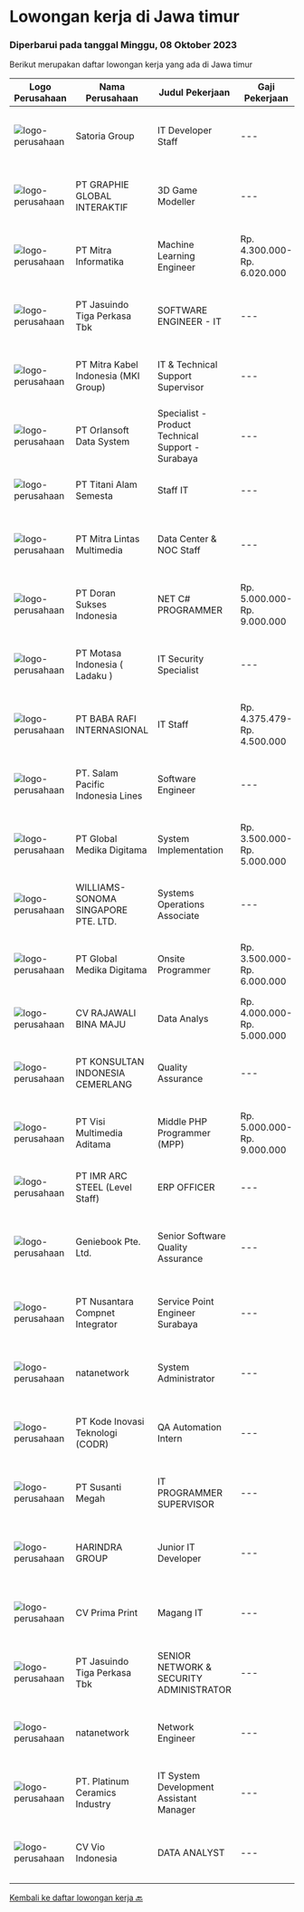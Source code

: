 
  # Lowongan kerja di Jawa timur

  ### Diperbarui pada tanggal Minggu, 08 Oktober 2023

  Berikut merupakan daftar lowongan kerja yang ada di Jawa timur

  |Logo Perusahaan | Nama Perusahaan | Judul Pekerjaan | Gaji Pekerjaan | Lokasi | Deskripsi | Tanggal diunggah | Pranala |
  | -------------- | --------------- | --------------- | --------- | --------- | -------------- | ------- | ----------- |
  |![logo-perusahaan](https://image-service-cdn.seek.com.au/cb6a7a132edcf7b21348908ac051ae92e02f79d5/ee4dce1061f3f616224767ad58cb2fc751b8d2dc)|Satoria Group|IT Developer Staff|---|Surabaya|Job Description :Explore and propose new technology to improve application development.Develop and maintain various internal applications.Develop...|Kamis, 05 Oktober 2023|https://www.jobstreet.co.id/id/job/it-developer-staff-4490099?token=0~4aabb0de-5cf6-427d-a8fb-4a5ae2f12326&sectionRank=1&jobId=jobstreet-id-job-4490099|
|![logo-perusahaan](https://image-service-cdn.seek.com.au/f9a751ea24d68e4658d0eb7882e2db58a9b95cb0/ee4dce1061f3f616224767ad58cb2fc751b8d2dc)|PT GRAPHIE GLOBAL INTERAKTIF|3D Game Modeller|---|Bali|Job Responsibilities: Creating 3D Model character for game Smoothing a 3D file Editing 3D File UV Unwrap texturing Humanoid Rigging Required Software...|Selasa, 03 Oktober 2023|https://www.jobstreet.co.id/id/job/3d-game-modeller-4486438?token=0~4aabb0de-5cf6-427d-a8fb-4a5ae2f12326&sectionRank=2&jobId=jobstreet-id-job-4486438|
|![logo-perusahaan](https://image-service-cdn.seek.com.au/b64c7097ef1309c71e152e7fb991fff1e5dcb70f/ee4dce1061f3f616224767ad58cb2fc751b8d2dc)|PT Mitra Informatika|Machine Learning Engineer|Rp. 4.300.000-Rp. 6.020.000|Surabaya|About Mitra Informatika Mitra Informatika is an IT company based in Surabaya that positioning itself to become the market leader in providing...|Sabtu, 07 Oktober 2023|https://www.jobstreet.co.id/id/job/machine-learning-engineer-4491979?token=0~4aabb0de-5cf6-427d-a8fb-4a5ae2f12326&sectionRank=3&jobId=jobstreet-id-job-4491979|
|![logo-perusahaan](https://image-service-cdn.seek.com.au/f9cd043f1011fee386470591649d3e30b502df59/ee4dce1061f3f616224767ad58cb2fc751b8d2dc)|PT Jasuindo Tiga Perkasa Tbk|SOFTWARE ENGINEER - IT|---|Sidoarjo|Kualifikasi : Pendidikan minimal D3/S1 Teknik Informatika Berpengalaman minimal 3 tahun terutama sebagai back end dan front end developer Memiliki...|Jumat, 06 Oktober 2023|https://www.jobstreet.co.id/id/job/software-engineer-it-4491546?token=0~4aabb0de-5cf6-427d-a8fb-4a5ae2f12326&sectionRank=4&jobId=jobstreet-id-job-4491546|
|![logo-perusahaan](https://image-service-cdn.seek.com.au/c5d98220ea704db4bfa9b11822c95920bbde2e9f/ee4dce1061f3f616224767ad58cb2fc751b8d2dc)|PT Mitra Kabel Indonesia (MKI Group)|IT & Technical Support Supervisor|---|Surabaya|PT. Mitra Kabel Indonesia bergerak dalam bidang distribusi dan penjualan produk untuk sistem jaringan internet dan tv kabel dengan kantor cabang dan...|Kamis, 05 Oktober 2023|https://www.jobstreet.co.id/id/job/it-technical-support-supervisor-4489634?token=0~4aabb0de-5cf6-427d-a8fb-4a5ae2f12326&sectionRank=5&jobId=jobstreet-id-job-4489634|
|![logo-perusahaan](https://image-service-cdn.seek.com.au/5c6844f677feba822f416928a6c156ad5662c591/ee4dce1061f3f616224767ad58cb2fc751b8d2dc)|PT Orlansoft Data System|Specialist - Product Technical Support - Surabaya|---|Surabaya|Deskripsi pekerjaan: Bertanggung jawab melakukan instalasi software Aplikasi Orlansoft di Server, PC client, dan Android Smartphone Membuat solusi...|Jumat, 06 Oktober 2023|https://www.jobstreet.co.id/id/job/specialist-product-technical-support-surabaya-4490585?token=0~4aabb0de-5cf6-427d-a8fb-4a5ae2f12326&sectionRank=6&jobId=jobstreet-id-job-4490585|
|![logo-perusahaan](https://image-service-cdn.seek.com.au/0ebafdaa6a9e8e3824a51d230b5591619d870c23/ee4dce1061f3f616224767ad58cb2fc751b8d2dc)|PT Titani Alam Semesta|Staff IT|---|Surabaya|Maximum age 30 years old. Minimum Bachelor Degree - Informatika GPA 3.0 Sedikit Mandarin. Pengalaman dibidang IT minimal 4 tahun. Requirement:...|Sabtu, 07 Oktober 2023|https://www.jobstreet.co.id/id/job/staff-it-4491769?token=0~4aabb0de-5cf6-427d-a8fb-4a5ae2f12326&sectionRank=7&jobId=jobstreet-id-job-4491769|
|![logo-perusahaan](https://image-service-cdn.seek.com.au/dabb50e1ecfb01a20d44565c4c548c246eb1413f/ee4dce1061f3f616224767ad58cb2fc751b8d2dc)|PT Mitra Lintas Multimedia|Data Center & NOC Staff|---|Surabaya|Kualifikasi : Usia 20-35 Tahun Pendidikan minimal S1 Sistem Informasi atau jurusan yang relevan Diutamakan memiliki pengalaman kerja minimal 1 tahun...|Rabu, 04 Oktober 2023|https://www.jobstreet.co.id/id/job/data-center-noc-staff-4488206?token=0~4aabb0de-5cf6-427d-a8fb-4a5ae2f12326&sectionRank=8&jobId=jobstreet-id-job-4488206|
|![logo-perusahaan](https://image-service-cdn.seek.com.au/340802554fd1bac21010fc4cfe16269f86c52368/ee4dce1061f3f616224767ad58cb2fc751b8d2dc)|PT Doran Sukses Indonesia|NET C# PROGRAMMER|Rp. 5.000.000-Rp. 9.000.000|Surabaya|Jobdesc: Mengembangkan aplikasi perangkat lunak menggunakan teknologi C#, ASP.NET, dan WinForms. Merancang, mengimplementasikan, dan memelihara...|Sabtu, 07 Oktober 2023|https://www.jobstreet.co.id/id/job/net-c-programmer-4491938?token=0~4aabb0de-5cf6-427d-a8fb-4a5ae2f12326&sectionRank=9&jobId=jobstreet-id-job-4491938|
|![logo-perusahaan](https://image-service-cdn.seek.com.au/f21f727914f248ad77fc3d0c0b65830cc74d1b49/ee4dce1061f3f616224767ad58cb2fc751b8d2dc)|PT Motasa Indonesia ( Ladaku )|IT Security Specialist|---|Mojokerto|Kualifikasi: Pendidikan minimal S1 Jurusan Sistem Informasi, Teknik Informatika (Cyber Security) Usia maksimal 35 Tahun Memiliki pengalaman di IT...|Senin, 02 Oktober 2023|https://www.jobstreet.co.id/id/job/it-security-specialist-4485667?token=0~4aabb0de-5cf6-427d-a8fb-4a5ae2f12326&sectionRank=10&jobId=jobstreet-id-job-4485667|
|![logo-perusahaan](https://image-service-cdn.seek.com.au/114af5e3a91155455e40496b0b0ec0bda0749d2f/ee4dce1061f3f616224767ad58cb2fc751b8d2dc)|PT BABA RAFI INTERNASIONAL|IT Staff|Rp. 4.375.479-Rp. 4.500.000|Jawa Timur|URGENTLY NEEDED!Kualifikasi Lulusan S1 Teknik Informatika / Teknik Komputer Paham/memiliki pengalaman dalam troubleshooting komputer baik hardware,...|Selasa, 03 Oktober 2023|https://www.jobstreet.co.id/id/job/it-staff-4486695?token=0~4aabb0de-5cf6-427d-a8fb-4a5ae2f12326&sectionRank=11&jobId=jobstreet-id-job-4486695|
|![logo-perusahaan](https://image-service-cdn.seek.com.au/5540e9b59290cebacfff7858722d5ede593231d9/ee4dce1061f3f616224767ad58cb2fc751b8d2dc)|PT. Salam Pacific Indonesia Lines|Software Engineer|---|Surabaya|About the Job- Design and analyze web User interface- Develop and review of website template- Contributes to team effort by accomplishing related...|Kamis, 05 Oktober 2023|https://www.jobstreet.co.id/id/job/software-engineer-4489544?token=0~4aabb0de-5cf6-427d-a8fb-4a5ae2f12326&sectionRank=12&jobId=jobstreet-id-job-4489544|
|![logo-perusahaan](https://image-service-cdn.seek.com.au/39c06919f88ea35ae3ab49c926ad528faf2ea88b/ee4dce1061f3f616224767ad58cb2fc751b8d2dc)|PT Global Medika Digitama|System Implementation|Rp. 3.500.000-Rp. 5.000.000|Jawa Timur|Syarat Kualifikasi Memiliki kemampuan komunikasi interpersonal yang baik Mampu bekerja secara multitasking &amp; manajemen waktu yang efisien Mampu...|Selasa, 03 Oktober 2023|https://www.jobstreet.co.id/id/job/system-implementation-4486644?token=0~4aabb0de-5cf6-427d-a8fb-4a5ae2f12326&sectionRank=13&jobId=jobstreet-id-job-4486644|
|![logo-perusahaan](https://image-service-cdn.seek.com.au/894a1df1a3be9123b606ba3f9e08c46855bd4e65/ee4dce1061f3f616224767ad58cb2fc751b8d2dc)|WILLIAMS-SONOMA SINGAPORE PTE. LTD.|Systems Operations Associate|---|Surabaya|POSITION: Systems Operations AssociateREPORTS TO: Systems Operations Lead Job Description: Why you and why us?Ever wonder who makes those item numbers...|Rabu, 04 Oktober 2023|https://www.jobstreet.co.id/id/job/systems-operations-associate-11060332/origin/sg?token=0~4aabb0de-5cf6-427d-a8fb-4a5ae2f12326&sectionRank=14&jobId=jobstreet-sg-job-11060332|
|![logo-perusahaan](https://image-service-cdn.seek.com.au/4b282eaf2c65d61f8532d8ff00b352f8e7d77e7d/ee4dce1061f3f616224767ad58cb2fc751b8d2dc)|PT Global Medika Digitama|Onsite Programmer|Rp. 3.500.000-Rp. 6.000.000|Denpasar|Syarat Kualifikasi : Lulusan Sarjana bidang Ilmu Komputer/Teknologi Informasi atau bidang terkait. Pengalaman kerja minimal 1 tahun sebagai Programmer...|Selasa, 03 Oktober 2023|https://www.jobstreet.co.id/id/job/onsite-programmer-4486652?token=0~4aabb0de-5cf6-427d-a8fb-4a5ae2f12326&sectionRank=15&jobId=jobstreet-id-job-4486652|
|![logo-perusahaan](https://image-service-cdn.seek.com.au/88cd10a95f34cc9c780e4324bbed714a7f0ccc10/ee4dce1061f3f616224767ad58cb2fc751b8d2dc)|CV RAJAWALI BINA MAJU|Data Analys|Rp. 4.000.000-Rp. 5.000.000|Surabaya|KualifikasiPendidikan minimal s1 jurusan statistik, teknik informasi atau yang sesuaiMemiliki pengalaman di bidang yang sesuai min 2 thn (fresh...|Senin, 02 Oktober 2023|https://www.jobstreet.co.id/id/job/data-analys-4485290?token=0~4aabb0de-5cf6-427d-a8fb-4a5ae2f12326&sectionRank=16&jobId=jobstreet-id-job-4485290|
|![logo-perusahaan](https://image-service-cdn.seek.com.au/f28004ab4ad73b483369822dfa36cf6eec3f42cd/ee4dce1061f3f616224767ad58cb2fc751b8d2dc)|PT KONSULTAN INDONESIA CEMERLANG|Quality Assurance|---|Gresik|Quality AssuranceGresik, East Java, IndonesiaAbout Our ClientOur client is a company engaged in the plastic sector, while the products made by our...|Senin, 02 Oktober 2023|https://www.jobstreet.co.id/id/job/quality-assurance-4486088?token=0~4aabb0de-5cf6-427d-a8fb-4a5ae2f12326&sectionRank=17&jobId=jobstreet-id-job-4486088|
|![logo-perusahaan](https://image-service-cdn.seek.com.au/77d5dc00becab49233feb1de82d916f236fba28a/ee4dce1061f3f616224767ad58cb2fc751b8d2dc)|PT Visi Multimedia Aditama|Middle PHP Programmer (MPP)|Rp. 5.000.000-Rp. 9.000.000|Malang|Requirements: Candidate must possess at least a Diploma, Bachelor's Degree, Art/ Design/ Creative Multimedia, Computer Science/Information Technology,...|Senin, 02 Oktober 2023|https://www.jobstreet.co.id/id/job/middle-php-programmer-mpp-4485448?token=0~4aabb0de-5cf6-427d-a8fb-4a5ae2f12326&sectionRank=18&jobId=jobstreet-id-job-4485448|
|![logo-perusahaan](https://image-service-cdn.seek.com.au/1463bc5487ffe73a107b7839ecb48864360ff2a2/ee4dce1061f3f616224767ad58cb2fc751b8d2dc)|PT IMR ARC STEEL (Level Staff)|ERP OFFICER|---|Mojokerto|Responsibilities Knowledgeable field in software/SAP (preferably Dynamic system) Analyze and maintain existing software applications Excellent coding...|Selasa, 03 Oktober 2023|https://www.jobstreet.co.id/id/job/erp-officer-4476836?token=0~4aabb0de-5cf6-427d-a8fb-4a5ae2f12326&sectionRank=19&jobId=jobstreet-id-job-4476836|
|![logo-perusahaan](https://image-service-cdn.seek.com.au/1c468485c6dd34aff543256dfd5110299b0b5290/ee4dce1061f3f616224767ad58cb2fc751b8d2dc)|Geniebook Pte. Ltd.|Senior Software Quality Assurance|---|Surabaya|Loved by over 220,000 users, Geniebook is Singapore’s largest online learning platform for English, Mathematics and Science (EMS) syllabi, with...|Senin, 02 Oktober 2023|https://www.jobstreet.co.id/id/job/senior-software-quality-assurance-11056603/origin/sg?token=0~4aabb0de-5cf6-427d-a8fb-4a5ae2f12326&sectionRank=20&jobId=jobstreet-sg-job-11056603|
|![logo-perusahaan](https://image-service-cdn.seek.com.au/faf1379cb2f8ff5c87162dc20c60c0d2f63dba1c/ee4dce1061f3f616224767ad58cb2fc751b8d2dc)|PT Nusantara Compnet Integrator|Service Point Engineer Surabaya|---|Surabaya|Kualifikasi: Pendidikan minimal S1 Teknik Komputer, Ilmu Komputer, Teknik Informatika atau Ilmu Komputer lainnya Memiliki pengalaman bekerja minimal 2...|Jumat, 29 September 2023|https://www.jobstreet.co.id/id/job/service-point-engineer-surabaya-4484296?token=0~4aabb0de-5cf6-427d-a8fb-4a5ae2f12326&sectionRank=21&jobId=jobstreet-id-job-4484296|
|![logo-perusahaan](https://image-service-cdn.seek.com.au/185e66a829680b67316044981ecc98fa1faa523b/ee4dce1061f3f616224767ad58cb2fc751b8d2dc)|natanetwork|System Administrator|---|Jawa Timur|Job Desk : Problem solving or troubleshooting mail server and linux server Monitoring server and make sure all server are in good condition. Create a...|Selasa, 03 Oktober 2023|https://www.jobstreet.co.id/id/job/system-administrator-1037106041?token=0~4aabb0de-5cf6-427d-a8fb-4a5ae2f12326&sectionRank=22&jobId=jobstreet-id-job-1037106041|
|![logo-perusahaan](https://image-service-cdn.seek.com.au/6d97a4ffe0f325e8e84b260a2064eead4009eff7/ee4dce1061f3f616224767ad58cb2fc751b8d2dc)|PT Kode Inovasi Teknologi (CODR)|QA Automation Intern|---|Jakarta Raya|Job Description: Write test scripts to automate complex test cases and scenarios for web and/or mobile applications Implement strategy for quality...|Jumat, 29 September 2023|https://www.jobstreet.co.id/id/job/qa-automation-intern-4484164?token=0~4aabb0de-5cf6-427d-a8fb-4a5ae2f12326&sectionRank=23&jobId=jobstreet-id-job-4484164|
|![logo-perusahaan](https://image-service-cdn.seek.com.au/530e0ba43b684c7cb0d97d3dd004e45b4c80f806/ee4dce1061f3f616224767ad58cb2fc751b8d2dc)|PT Susanti Megah|IT PROGRAMMER SUPERVISOR|---|Surabaya|TANGGUNG JAWAB &amp; TUGAS UTAMA:  Membuat dan memelihara semua program yang berjalan dalam ERP Memastikan program SAP terintegrasi dengan aplikasi...|Rabu, 27 September 2023|https://www.jobstreet.co.id/id/job/it-programmer-supervisor-4482258?token=0~4aabb0de-5cf6-427d-a8fb-4a5ae2f12326&sectionRank=24&jobId=jobstreet-id-job-4482258|
|![logo-perusahaan](https://image-service-cdn.seek.com.au/18639f108cae02495e549c63c28953d6b281b1ac/ee4dce1061f3f616224767ad58cb2fc751b8d2dc)|HARINDRA GROUP|Junior IT Developer|---|Surabaya|Syarat &amp; Kriteria : Pendidikan: S1 Teknik Informatika &amp; Sistem Informasi. Minimal pengalaman 1 tahun atau fresh graduate. Kemampuan Teknis:...|Rabu, 27 September 2023|https://www.jobstreet.co.id/id/job/junior-it-developer-4482576?token=0~4aabb0de-5cf6-427d-a8fb-4a5ae2f12326&sectionRank=25&jobId=jobstreet-id-job-4482576|
|![logo-perusahaan](https://image-service-cdn.seek.com.au/c00ae9396a953ace3a8e2f0869fe1a2a75c0f226/ee4dce1061f3f616224767ad58cb2fc751b8d2dc)|CV Prima Print|Magang IT|---|Jawa Timur|Kualifikasi: Lulusan baru dari SMK atau pendidikan yang lebih tinggi di jurusan IT dan sejenisnya atau mahasiswa tingkat akhir di jurusan IT dan...|Kamis, 05 Oktober 2023|https://www.jobstreet.co.id/id/job/magang-it-1037128117?token=0~4aabb0de-5cf6-427d-a8fb-4a5ae2f12326&sectionRank=26&jobId=jobstreet-id-job-1037128117|
|![logo-perusahaan](https://image-service-cdn.seek.com.au/f9cd043f1011fee386470591649d3e30b502df59/ee4dce1061f3f616224767ad58cb2fc751b8d2dc)|PT Jasuindo Tiga Perkasa Tbk|SENIOR NETWORK & SECURITY ADMINISTRATOR|---|Sidoarjo|Kualifikasi : Pendidikan Minimal S1 Teknik Informatika/ Teknik Elektro Mempunyai pengalaman minimal 3 tahun dibidang yang sama Memiliki sertifikasi...|Jumat, 29 September 2023|https://www.jobstreet.co.id/id/job/senior-network-security-administrator-4484317?token=0~4aabb0de-5cf6-427d-a8fb-4a5ae2f12326&sectionRank=27&jobId=jobstreet-id-job-4484317|
|![logo-perusahaan](https://image-service-cdn.seek.com.au/185e66a829680b67316044981ecc98fa1faa523b/ee4dce1061f3f616224767ad58cb2fc751b8d2dc)|natanetwork|Network Engineer|---|Jawa Timur|Job Desk: Installing configuring and maintainance network equipment including routers, switches Troubleshoot and investigate network issue. Monitoring...|Selasa, 03 Oktober 2023|https://www.jobstreet.co.id/id/job/network-engineer-1037105588?token=0~4aabb0de-5cf6-427d-a8fb-4a5ae2f12326&sectionRank=28&jobId=jobstreet-id-job-1037105588|
|![logo-perusahaan](https://image-service-cdn.seek.com.au/3da367d53d6b115c8b98c600bac5033969001265/ee4dce1061f3f616224767ad58cb2fc751b8d2dc)|PT. Platinum Ceramics Industry|IT System Development Assistant Manager|---|Surabaya|Candidate must possess at least Bachelor's Degree in Computer Science/Information Technology or equivalent At least 3 years of working experience in...|Jumat, 29 September 2023|https://www.jobstreet.co.id/id/job/it-system-development-assistant-manager-4483702?token=0~4aabb0de-5cf6-427d-a8fb-4a5ae2f12326&sectionRank=29&jobId=jobstreet-id-job-4483702|
|![logo-perusahaan](https://image-service-cdn.seek.com.au/5cd6809077788c2befcdf6053df659b6c6ffea8f/ee4dce1061f3f616224767ad58cb2fc751b8d2dc)|CV Vio Indonesia|DATA ANALYST|---|Surabaya|Pendidikan min Sarjana Teknik Informatika, Sistem Informasi, IT Memiliki pengalaman di bidang yang sama min. 1 tahun Mampu menggunakan Excel,...|Selasa, 03 Oktober 2023|https://www.jobstreet.co.id/id/job/data-analyst-1037106253?token=0~4aabb0de-5cf6-427d-a8fb-4a5ae2f12326&sectionRank=30&jobId=jobstreet-id-job-1037106253|


  [Kembali ke daftar lowongan kerja 🔙](../README.md#daftar-lowongan-kerja)
  